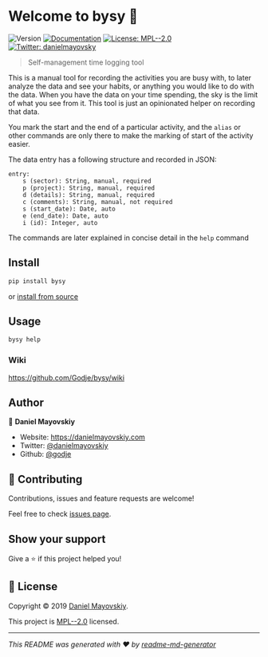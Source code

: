 # Welcome to bysy 👋
![Version](https://img.shields.io/badge/version-0.9.2-blue.svg?cacheSeconds=2592000)
[![Documentation](https://img.shields.io/badge/documentation-yes-brightgreen.svg)](https://github.com/Godje/bysy/wiki)
[![License: MPL--2.0](https://img.shields.io/badge/License-MPL--2.0-yellow.svg)](https://github.com/Godje/bysy/blob/master/LICENSE)
[![Twitter: danielmayovsky](https://img.shields.io/twitter/follow/danielmayovsky.svg?style=social)](https://twitter.com/danielmayovsky)

> Self-management time logging tool

This is a manual tool for recording the activities you are busy with, to later analyze the data and see your habits, or anything you would like to do with the data. When you have the data on your time spending, the sky is the limit of what you see from it. This tool is just an opinionated helper on recording that data.

You mark the start and the end of a particular activity, and the `alias` or other commands are only there to make the marking of start of the activity easier.

The data entry has a following structure and recorded in JSON:

```
entry:
	s (sector): String, manual, required
	p (project): String, manual, required
	d (details): String, manual, required
	c (comments): String, manual, not required 
	s (start_date): Date, auto
	e (end_date): Date, auto
	i (id): Integer, auto
```

The commands are later explained in concise detail in the `help` command

## Install

```sh
pip install bysy
```
or [install from source](https://github.com/Godje/bysy/wiki/Install-from-source)

## Usage

```sh
bysy help
```

### Wiki

https://github.com/Godje/bysy/wiki

## Author

👤 **Daniel Mayovskiy**

* Website: https://danielmayovskiy.com
* Twitter: [@danielmayovskiy](https://twitter.com/DanielMayovsky)
* Github: [@godje](https://github.com/godje)

## 🤝 Contributing

Contributions, issues and feature requests are welcome!

Feel free to check [issues page](https://github.com/Godje/bysy/issues).

## Show your support

Give a ⭐️ if this project helped you!


## 📝 License

Copyright © 2019 [Daniel Mayovskiy](https://github.com/godje).

This project is [MPL--2.0](https://github.com/Godje/bysy/blob/master/LICENSE) licensed.

***
_This README was generated with ❤️ by [readme-md-generator](https://github.com/kefranabg/readme-md-generator)_
